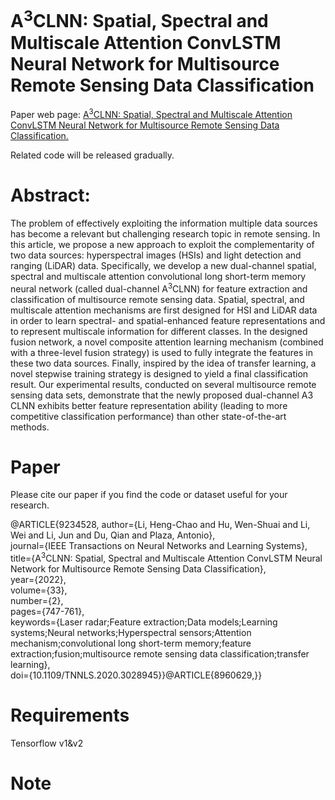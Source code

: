 # A<sup>3</sup>CLNN: Spatial, Spectral and Multiscale Attention ConvLSTM Neural Network for Multisource Remote Sensing Data Classification

Paper web page: [A<sup>3</sup>CLNN: Spatial, Spectral and Multiscale Attention ConvLSTM Neural Network for Multisource Remote Sensing Data Classification.](https://ieeexplore.ieee.org/document/9234528)

Related code will be released gradually.

# Abstract:

The problem of effectively exploiting the information multiple data sources has become a relevant but challenging research topic in remote sensing. In this article, we propose a new approach to exploit the complementarity of two data sources: hyperspectral images (HSIs) and light detection and ranging (LiDAR) data. Specifically, we develop a new dual-channel spatial, spectral and multiscale attention convolutional long short-term memory neural network (called dual-channel A<sup>3</sup>CLNN) for feature extraction and classification of multisource remote sensing data. Spatial, spectral, and multiscale attention mechanisms are first designed for HSI and LiDAR data in order to learn spectral- and spatial-enhanced feature representations and to represent multiscale information for different classes. In the designed fusion network, a novel composite attention learning mechanism (combined with a three-level fusion strategy) is used to fully integrate the features in these two data sources. Finally, inspired by the idea of transfer learning, a novel stepwise training strategy is designed to yield a final classification result. Our experimental results, conducted on several multisource remote sensing data sets, demonstrate that the newly proposed dual-channel A3 CLNN exhibits better feature representation ability (leading to more competitive classification performance) than other state-of-the-art methods.


# Paper
Please cite our paper if you find the code or dataset useful for your research.

@ARTICLE{9234528,
  author={Li, Heng-Chao and Hu, Wen-Shuai and Li, Wei and Li, Jun and Du, Qian and Plaza, Antonio},<br>
  journal={IEEE Transactions on Neural Networks and Learning Systems}, <br>
  title={A<sup>3</sup>CLNN: Spatial, Spectral and Multiscale Attention ConvLSTM Neural Network for Multisource Remote Sensing Data Classification}, <br>
  year={2022},<br>
  volume={33},<br>
  number={2},<br>
  pages={747-761},<br>
  keywords={Laser radar;Feature extraction;Data models;Learning systems;Neural networks;Hyperspectral sensors;Attention mechanism;convolutional long short-term memory;feature extraction;fusion;multisource remote sensing data classification;transfer learning},<br>
  doi={10.1109/TNNLS.2020.3028945}}@ARTICLE{8960629,}}

# Requirements

Tensorflow v1&v2

# Note

